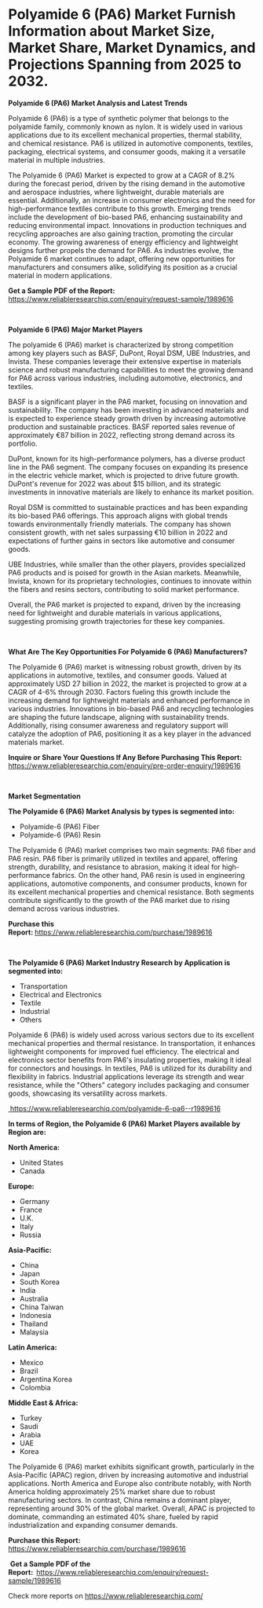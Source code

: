 <p><h1>Polyamide 6 (PA6) Market Furnish Information about Market Size, Market Share, Market Dynamics, and Projections Spanning from 2025 to 2032.</h1></p><p><strong>Polyamide 6 (PA6) Market Analysis and Latest Trends</strong></p>
<p><p>Polyamide 6 (PA6) is a type of synthetic polymer that belongs to the polyamide family, commonly known as nylon. It is widely used in various applications due to its excellent mechanical properties, thermal stability, and chemical resistance. PA6 is utilized in automotive components, textiles, packaging, electrical systems, and consumer goods, making it a versatile material in multiple industries.</p><p>The Polyamide 6 (PA6) Market is expected to grow at a CAGR of 8.2% during the forecast period, driven by the rising demand in the automotive and aerospace industries, where lightweight, durable materials are essential. Additionally, an increase in consumer electronics and the need for high-performance textiles contribute to this growth. Emerging trends include the development of bio-based PA6, enhancing sustainability and reducing environmental impact. Innovations in production techniques and recycling approaches are also gaining traction, promoting the circular economy. The growing awareness of energy efficiency and lightweight designs further propels the demand for PA6. As industries evolve, the Polyamide 6 market continues to adapt, offering new opportunities for manufacturers and consumers alike, solidifying its position as a crucial material in modern applications.</p></p>
<p><strong>Get a Sample PDF of the Report:&nbsp;</strong> <a href="https://www.reliableresearchiq.com/enquiry/request-sample/1989616?utm_campaign=2251&utm_medium=2&utm_source=Github&utm_content=ia&utm_term=04022025&utm_id=polyamide-6-pa6">https://www.reliableresearchiq.com/enquiry/request-sample/1989616</a></p>
<p>&nbsp;</p>
<p><strong>Polyamide 6 (PA6) Major Market Players</strong></p>
<p><p>The polyamide 6 (PA6) market is characterized by strong competition among key players such as BASF, DuPont, Royal DSM, UBE Industries, and Invista. These companies leverage their extensive expertise in materials science and robust manufacturing capabilities to meet the growing demand for PA6 across various industries, including automotive, electronics, and textiles.</p><p>BASF is a significant player in the PA6 market, focusing on innovation and sustainability. The company has been investing in advanced materials and is expected to experience steady growth driven by increasing automotive production and sustainable practices. BASF reported sales revenue of approximately €87 billion in 2022, reflecting strong demand across its portfolio.</p><p>DuPont, known for its high-performance polymers, has a diverse product line in the PA6 segment. The company focuses on expanding its presence in the electric vehicle market, which is projected to drive future growth. DuPont's revenue for 2022 was about $15 billion, and its strategic investments in innovative materials are likely to enhance its market position.</p><p>Royal DSM is committed to sustainable practices and has been expanding its bio-based PA6 offerings. This approach aligns with global trends towards environmentally friendly materials. The company has shown consistent growth, with net sales surpassing €10 billion in 2022 and expectations of further gains in sectors like automotive and consumer goods.</p><p>UBE Industries, while smaller than the other players, provides specialized PA6 products and is poised for growth in the Asian markets. Meanwhile, Invista, known for its proprietary technologies, continues to innovate within the fibers and resins sectors, contributing to solid market performance.</p><p>Overall, the PA6 market is projected to expand, driven by the increasing need for lightweight and durable materials in various applications, suggesting promising growth trajectories for these key companies.</p></p>
<p>&nbsp;</p>
<p><strong>What Are The Key Opportunities For Polyamide 6 (PA6) Manufacturers?</strong></p>
<p><p>The Polyamide 6 (PA6) market is witnessing robust growth, driven by its applications in automotive, textiles, and consumer goods. Valued at approximately USD 27 billion in 2022, the market is projected to grow at a CAGR of 4-6% through 2030. Factors fueling this growth include the increasing demand for lightweight materials and enhanced performance in various industries. Innovations in bio-based PA6 and recycling technologies are shaping the future landscape, aligning with sustainability trends. Additionally, rising consumer awareness and regulatory support will catalyze the adoption of PA6, positioning it as a key player in the advanced materials market.</p></p>
<p><strong>Inquire or Share Your Questions If Any Before Purchasing This Report:</strong> <a href="https://www.reliableresearchiq.com/enquiry/pre-order-enquiry/1989616?utm_campaign=2251&utm_medium=2&utm_source=Github&utm_content=ia&utm_term=04022025&utm_id=polyamide-6-pa6">https://www.reliableresearchiq.com/enquiry/pre-order-enquiry/1989616</a></p>
<p>&nbsp;</p>
<p><strong>Market Segmentation</strong></p>
<p><strong>The Polyamide 6 (PA6) Market Analysis by types is segmented into:</strong></p>
<p><ul><li>Polyamide-6 (PA6) Fiber</li><li>Polyamide-6 (PA6) Resin</li></ul></p>
<p><p>The Polyamide 6 (PA6) market comprises two main segments: PA6 fiber and PA6 resin. PA6 fiber is primarily utilized in textiles and apparel, offering strength, durability, and resistance to abrasion, making it ideal for high-performance fabrics. On the other hand, PA6 resin is used in engineering applications, automotive components, and consumer products, known for its excellent mechanical properties and chemical resistance. Both segments contribute significantly to the growth of the PA6 market due to rising demand across various industries.</p></p>
<p><strong>Purchase this Report:&nbsp;</strong><a href="https://www.reliableresearchiq.com/purchase/1989616?utm_campaign=2251&utm_medium=2&utm_source=Github&utm_content=ia&utm_term=04022025&utm_id=polyamide-6-pa6">https://www.reliableresearchiq.com/purchase/1989616</a></p>
<p>&nbsp;</p>
<p><strong>The Polyamide 6 (PA6) Market Industry Research by Application is segmented into:</strong></p>
<p><ul><li>Transportation</li><li>Electrical and Electronics</li><li>Textile</li><li>Industrial</li><li>Others</li></ul></p>
<p><p>Polyamide 6 (PA6) is widely used across various sectors due to its excellent mechanical properties and thermal resistance. In transportation, it enhances lightweight components for improved fuel efficiency. The electrical and electronics sector benefits from PA6's insulating properties, making it ideal for connectors and housings. In textiles, PA6 is utilized for its durability and flexibility in fabrics. Industrial applications leverage its strength and wear resistance, while the "Others" category includes packaging and consumer goods, showcasing its versatility across markets.</p></p>
<p><a href="https://www.reliableresearchiq.com/polyamide-6-pa6--r1989616?utm_campaign=2251&utm_medium=2&utm_source=Github&utm_content=ia&utm_term=04022025&utm_id=polyamide-6-pa6">&nbsp;https://www.reliableresearchiq.com/polyamide-6-pa6--r1989616</a></p>
<p><strong>In terms of Region, the Polyamide 6 (PA6) Market Players available by Region are:</strong></p>
<p>
    <p> <strong> North America: </strong>
        <ul>
            <li>United States</li>
            <li>Canada</li>
        </ul>
        </p> 
    <p> <strong> Europe: </strong>
        <ul>
            <li>Germany</li>
            <li>France</li>
            <li>U.K.</li>
            <li>Italy</li>
            <li>Russia</li>
        </ul>
        </p> 
    <p> <strong> Asia-Pacific: </strong>
        <ul>
            <li>China</li>
            <li>Japan</li>
            <li>South Korea</li>
            <li>India</li>
            <li>Australia</li>
            <li>China Taiwan</li>
            <li>Indonesia</li>
            <li>Thailand</li>
            <li>Malaysia</li>
        </ul>
        </p> 
    <p> <strong> Latin America: </strong>
        <ul>
            <li>Mexico</li>
            <li>Brazil</li>
            <li>Argentina Korea</li>
            <li>Colombia</li>
        </ul>
        </p> 
    <p> <strong> Middle East & Africa: </strong>
        <ul>
            <li>Turkey</li>
            <li>Saudi</li>
            <li>Arabia</li>
            <li>UAE</li>
            <li>Korea</li>
        </ul>
    </p>
    </p>
<p><p>The Polyamide 6 (PA6) market exhibits significant growth, particularly in the Asia-Pacific (APAC) region, driven by increasing automotive and industrial applications. North America and Europe also contribute notably, with North America holding approximately 25% market share due to robust manufacturing sectors. In contrast, China remains a dominant player, representing around 30% of the global market. Overall, APAC is projected to dominate, commanding an estimated 40% share, fueled by rapid industrialization and expanding consumer demands.</p></p>
<p><strong>Purchase this Report: </strong><a href="https://www.reliableresearchiq.com/purchase/1989616?utm_campaign=2251&utm_medium=2&utm_source=Github&utm_content=ia&utm_term=04022025&utm_id=polyamide-6-pa6">https://www.reliableresearchiq.com/purchase/1989616</a></p>
<p>&nbsp;<strong>Get a Sample PDF of the Report:&nbsp;&nbsp;</strong><a href="https://www.reliableresearchiq.com/enquiry/request-sample/1989616?utm_campaign=2251&utm_medium=2&utm_source=Github&utm_content=ia&utm_term=04022025&utm_id=polyamide-6-pa6">https://www.reliableresearchiq.com/enquiry/request-sample/1989616</a></p>
<p><strong></strong></p>
<p>Check more reports on <a href="https://www.reliableresearchiq.com/?utm_campaign=2251&utm_medium=2&utm_source=Github&utm_content=ia&utm_term=04022025&utm_id=polyamide-6-pa6">https://www.reliableresearchiq.com/</a></p>